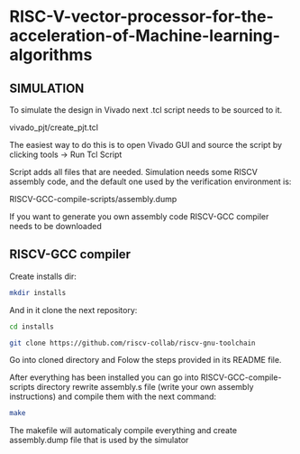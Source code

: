 # RISC-V-vector-processor-for-the-acceleration-of-Machine-learning-algorithms


## SIMULATION

To simulate the design in Vivado next .tcl script needs to be sourced to it.

  vivado_pjt/create_pjt.tcl

The easiest way to do this is to open Vivado GUI and source the script by
clicking tools -> Run Tcl Script

Script adds all files that are needed. Simulation needs some RISCV assembly code,
and the default one used by the verification environment is:

RISCV-GCC-compile-scripts/assembly.dump

If you want to generate you own assembly code RISCV-GCC compiler needs to be downloaded

## RISCV-GCC compiler

Create installs dir:

```bash
mkdir installs
```

And in it clone the next repository:

```bash
cd installs

git clone https://github.com/riscv-collab/riscv-gnu-toolchain
```
Go into cloned directory and Folow the steps provided in its README file.

After everything has been installed you can go into RISCV-GCC-compile-scripts directory
rewrite assembly.s file (write your own assembly instructions) and compile them
with the next command:

```bash
make
```

The makefile will automaticaly compile everything and create assembly.dump file that
is used by the simulator







  